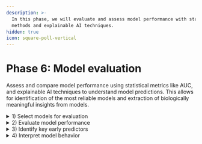 ```yaml
---
description: >-
  In this phase, we will evaluate and assess model performance with statistical
  methods and explainable AI techniques.
hidden: true
icon: square-poll-vertical
---
```


# Phase 6: Model evaluation

Assess and compare model performance using statistical metrics like AUC, and explainable AI techniques to understand model predictions. This allows for identification of the most reliable models and extraction of biologically meaningful insights from models.

<details>

<summary>1) Select models for evaluation </summary>

1. Navigate to the **Dashboard** and select your predictive analysis from the queue
   1. The queue number selected is indicated in the pink box at the top right of the PANDORA interface.
2. Navigate to **Predictive** -> [**Exploration**](https://app.gitbook.com/s/9LdC62ZpkxqvCBTPwVZU/data-analysis/predictive/exploration)

<figure><img src="../../../.gitbook/assets/Screenshot 2025-06-27 123150.png" alt=""><figcaption></figcaption></figure>

3. Configure the exploration space:
   1. Select all Response outcomes
   2. Select metrics of interest
   3. Select dataset
   4. Select models to evaluate

<figure><img src="../../../.gitbook/assets/Screenshot 2025-06-27 130436.png" alt=""><figcaption></figcaption></figure>

For this example, we will select at the top three models, `cforest`, `rFerns` and `sparseLDA`, and evaluate their performance&#x20;

</details>

<details>

<summary>2) Evaluate model performance </summary>

**Tabular comparison of metrics**&#x20;

1. The models can be compared by choosing metrics when configuring the exploration space (3.b in previous step) and viewing them in the table seen in 3.d from the previous step. Looking at `Training AUC` (Area under the ROC curve) is recommended. Find more information about these metrics [here](https://app.gitbook.com/s/9LdC62ZpkxqvCBTPwVZU/data-analysis/predictive/exploration).&#x20;

**ROC curves** provide vital information about model performance with both training and testing datasets.&#x20;

1. To view and compare ROC curves for a model, chose your desired model(s) select the [**ROC Curve Analysis**](https://app.gitbook.com/s/9LdC62ZpkxqvCBTPwVZU/data-analysis/predictive/exploration/roc-curve-analysis) in Exploration&#x20;

<figure><img src="../../../.gitbook/assets/Screenshot 2025-06-27 134609 (1).png" alt=""><figcaption></figcaption></figure>

2. Observe the shape of the ROC curve and the AUC for each classification category (high or low responder) by clicking on the graph to expand.
   1. If choosing multiple models, select the model name to view its ROC curve&#x20;
   2. Compare curves of multiple models by selecting the **Comparison** tab&#x20;

Ideally, AUC scores to equal 1 or very close to 1 are preferred. Furthermore, you want the testing AUC to be higher than the training AUC as that confirms the model is able to **classify accurately on unseen data**.&#x20;

Below, we can seen the ROC curves for both train and test datasets fit these criteria for sparseLDA. For more details on how to analyze ROC curves and AUC scores, see the subpage [**How to evaluate the model?** ](how-to-evaluate-the-model.md)

<div><figure><img src="../../../.gitbook/assets/CP_sparseLDA training roc-auc.png" alt=""><figcaption></figcaption></figure> <figure><img src="../../../.gitbook/assets/CP_sparseLDA testing roc-auc.png" alt=""><figcaption></figcaption></figure></div>

Along with ROC curves and AUC, there are other important metrics that help determine whether a model is good for answering the specific research question. Many of these metrics are derived from a **confusion matrix**.

1. To view these metrics, choose **two or more models** and navigate to the [**Training summary**](https://app.gitbook.com/s/9LdC62ZpkxqvCBTPwVZU/data-analysis/predictive/exploration/training-summary) tab in Exploration&#x20;

<figure><img src="../../../.gitbook/assets/Screenshot 2025-06-27 134812 (1).png" alt=""><figcaption></figcaption></figure>

a. View the **box plots** to compare various metrics related to the models' performance. The example below is comparing the measurements for the models `cforest`, `rFerns` and `sparseLDA` . Further details on each of these metrics can be found in our [documentation](https://app.gitbook.com/s/9LdC62ZpkxqvCBTPwVZU/data-analysis/predictive/exploration/model-metrics)

<figure><img src="../../../.gitbook/assets/CP_predictive model training summary.png" alt=""><figcaption></figcaption></figure>

b. Scrolling down, you can view the **Performance measurements** to determine if there are significant differences between model metric values.

c. The **Model fitting results summary** beside the performance measurements provides the five-number summary of each model that is visualized in the box plots.

<figure><img src="../../../.gitbook/assets/Screenshot 2025-06-27 134835.png" alt=""><figcaption></figcaption></figure>

</details>

<details>

<summary>3) Identify key early predictors </summary>

We can identify early predictors using PANDORA's [**Variable Importance**](https://app.gitbook.com/s/9LdC62ZpkxqvCBTPwVZU/data-analysis/predictive/exploration/variable-importance) feature, where explainable AI is used to assign a score to the predicting features based on how important the model considered that feature in its classification task. A higher score indicates higher importance.&#x20;

1. Choose your best model and select the **Variable Importance** tab in Exploration&#x20;
   1. Depending on your purpose, such as getting a generalized view of features agreed upon by multiple models, you can choose the top few models to explore their variable importance.&#x20;
   2. The example below follows looking at variable importance for the models `cforest`, `rFerns` and `sparseLDA`&#x20;
2. Select the **Variable Importance** sub-tab with the main Variable Importance tab

<figure><img src="../../../.gitbook/assets/Screenshot 2025-06-27 134954.png" alt=""><figcaption></figcaption></figure>

<figure><img src="../../../.gitbook/assets/CP_predictive model variable importance.png" alt=""><figcaption></figcaption></figure>



<figure><img src="../../../.gitbook/assets/Screenshot 2025-06-27 135020.png" alt=""><figcaption></figcaption></figure>

<figure><img src="../../../.gitbook/assets/CP_feature violin plot.png" alt=""><figcaption></figcaption></figure>

</details>

<details>

<summary>4) Interpret model behavior </summary>



</details>
